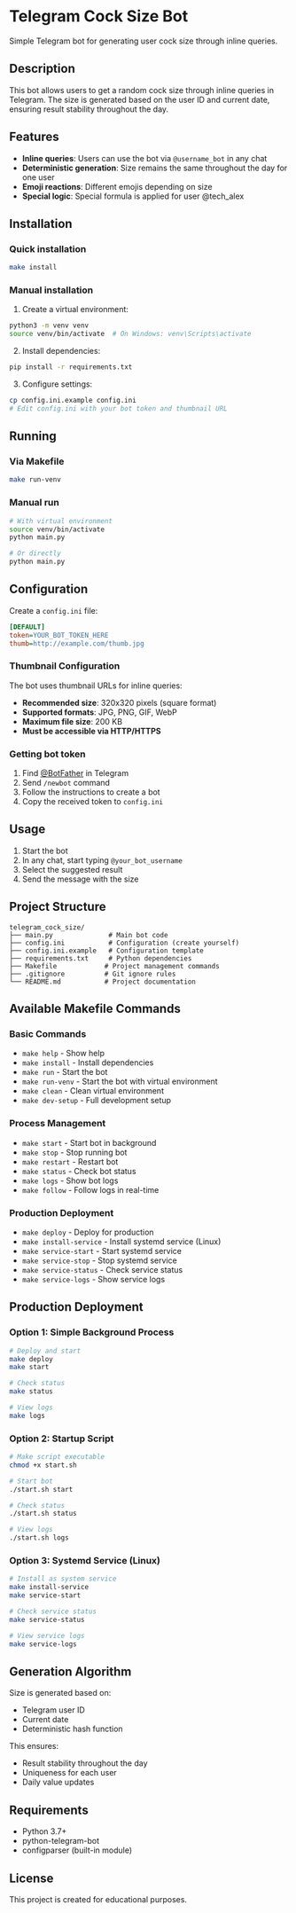 # Telegram Cock Size Bot

Simple Telegram bot for generating user cock size through inline queries.

## Description

This bot allows users to get a random cock size through inline queries in Telegram. The size is generated based on the user ID and current date, ensuring result stability throughout the day.

## Features

- **Inline queries**: Users can use the bot via `@username_bot` in any chat
- **Deterministic generation**: Size remains the same throughout the day for one user
- **Emoji reactions**: Different emojis depending on size
- **Special logic**: Special formula is applied for user @tech_alex

## Installation

### Quick installation

```bash
make install
```

### Manual installation

1. Create a virtual environment:
```bash
python3 -m venv venv
source venv/bin/activate  # On Windows: venv\Scripts\activate
```

2. Install dependencies:
```bash
pip install -r requirements.txt
```

3. Configure settings:
```bash
cp config.ini.example config.ini
# Edit config.ini with your bot token and thumbnail URL
```

## Running

### Via Makefile

```bash
make run-venv
```

### Manual run

```bash
# With virtual environment
source venv/bin/activate
python main.py

# Or directly
python main.py
```

## Configuration

Create a `config.ini` file:

```ini
[DEFAULT]
token=YOUR_BOT_TOKEN_HERE
thumb=http://example.com/thumb.jpg
```

### Thumbnail Configuration

The bot uses thumbnail URLs for inline queries:
- **Recommended size**: 320x320 pixels (square format)
- **Supported formats**: JPG, PNG, GIF, WebP
- **Maximum file size**: 200 KB
- **Must be accessible via HTTP/HTTPS**

### Getting bot token

1. Find [@BotFather](https://t.me/botfather) in Telegram
2. Send `/newbot` command
3. Follow the instructions to create a bot
4. Copy the received token to `config.ini`

## Usage

1. Start the bot
2. In any chat, start typing `@your_bot_username`
3. Select the suggested result
4. Send the message with the size

## Project Structure

```
telegram_cock_size/
├── main.py              # Main bot code
├── config.ini           # Configuration (create yourself)
├── config.ini.example   # Configuration template
├── requirements.txt     # Python dependencies
├── Makefile            # Project management commands
├── .gitignore          # Git ignore rules
└── README.md           # Project documentation
```

## Available Makefile Commands

### Basic Commands
- `make help` - Show help
- `make install` - Install dependencies
- `make run` - Start the bot
- `make run-venv` - Start the bot with virtual environment
- `make clean` - Clean virtual environment
- `make dev-setup` - Full development setup

### Process Management
- `make start` - Start bot in background
- `make stop` - Stop running bot
- `make restart` - Restart bot
- `make status` - Check bot status
- `make logs` - Show bot logs
- `make follow` - Follow logs in real-time

### Production Deployment
- `make deploy` - Deploy for production
- `make install-service` - Install systemd service (Linux)
- `make service-start` - Start systemd service
- `make service-stop` - Stop systemd service
- `make service-status` - Check service status
- `make service-logs` - Show service logs

## Production Deployment

### Option 1: Simple Background Process

```bash
# Deploy and start
make deploy
make start

# Check status
make status

# View logs
make logs
```

### Option 2: Startup Script

```bash
# Make script executable
chmod +x start.sh

# Start bot
./start.sh start

# Check status
./start.sh status

# View logs
./start.sh logs
```

### Option 3: Systemd Service (Linux)

```bash
# Install as system service
make install-service
make service-start

# Check service status
make service-status

# View service logs
make service-logs
```


## Generation Algorithm

Size is generated based on:
- Telegram user ID
- Current date
- Deterministic hash function

This ensures:
- Result stability throughout the day
- Uniqueness for each user
- Daily value updates

## Requirements

- Python 3.7+
- python-telegram-bot
- configparser (built-in module)

## License

This project is created for educational purposes.
